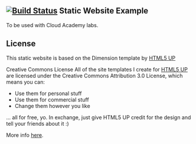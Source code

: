 
[![Build Status](http://ec2-34-234-164-149.compute-1.amazonaws.com:8080/buildStatus/icon?job=static-website)](http://ec2-34-234-164-149.compute-1.amazonaws.com:8080/job/static-website/)
Static Website Example
----------------------

To be used with Cloud Academy labs.


License
----------------------

This static website is based on the Dimension template by [HTML5 UP](https://html5up.net/)

Creative Commons License
All of the site templates I create for [HTML5 UP](https://html5up.net/) are licensed under the Creative Commons Attribution 3.0 License, which means you can:
 - Use them for personal stuff
 - Use them for commercial stuff
 - Change them however you like


... all for free, yo. In exchange, just give HTML5 UP credit for the design and tell your friends about it :)

More info [here](https://html5up.net/license).
